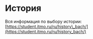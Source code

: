 # История

Вся информация по выбору истории: [https://student.itmo.ru/ru/history\_bach/](https://student.itmo.ru/ru/history_bach/)

